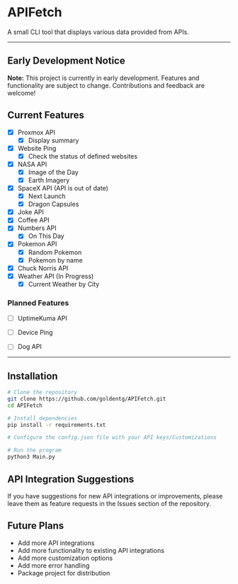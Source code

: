 # APIFetch

A small CLI tool that displays various data provided from APIs.

---

## Early Development Notice

**Note:** This project is currently in early development. Features and functionality are subject to change. Contributions and feedback are welcome!

## Current Features
- [x] Proxmox API
  - [x] Display summary 
- [x] Website Ping
  - [x] Check the status of defined websites 
- [x] NASA API
  - [x] Image of the Day
  - [x] Earth Imagery
- [x] SpaceX API (API is out of date)
  - [x] Next Launch
  - [x] Dragon Capsules
- [x] Joke API
- [x] Coffee API
- [x] Numbers API
  - [x] On This Day
- [x] Pokemon API
  - [x] Random Pokemon
  - [x] Pokemon by name
- [x] Chuck Norris API 
- [x] Weather API (In Progress)
  - [x] Current Weather by City

### Planned Features
- [ ] UptimeKuma API
- [ ] Device Ping
- [ ] Dog API


---


## Installation

```bash
# Clone the repository
git clone https://github.com/goldentg/APIFetch.git
cd APIFetch

# Install dependencies
pip install -r requirements.txt

# Configure the config.json file with your API keys/Customizations

# Run the program
python3 Main.py
```

## API Integration Suggestions
If you have suggestions for new API integrations or improvements, please leave them as feature requests in the Issues section of the repository.

## Future Plans
- Add more API integrations
- Add more functionality to existing API integrations
- Add more customization options
- Add more error handling
- Package project for distribution